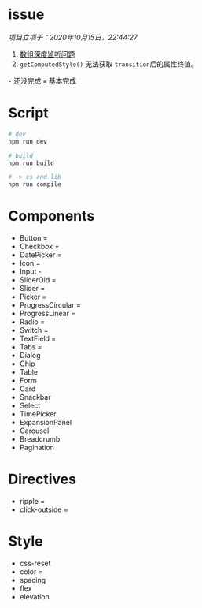 # issue

_项目立项于：2020年10月15日，22:44:27_

1. [数组深度监听问题](https://github.com/vuejs/vue-next/issues/2116)
2. `getComputedStyle()` 无法获取 `transition`后的属性终值。

`-` 还没完成
`=` 基本完成

# Script

```bash
# dev
npm run dev

# build
npm run build

# -> es and lib
npm run compile
```

# Components

- Button =
- Checkbox =
- DatePicker =
- Icon =
- Input -
- SliderOld =
- Slider =
- Picker =
- ProgressCircular =
- ProgressLinear =
- Radio =
- Switch =
- TextField =
- Tabs =
- Dialog 
- Chip
- Table
- Form
- Card
- Snackbar
- Select
- TimePicker
- ExpansionPanel
- Carousel
- Breadcrumb
- Pagination

# Directives

- ripple =
- click-outside =

# Style

- css-reset
- color =
- spacing
- flex
- elevation
